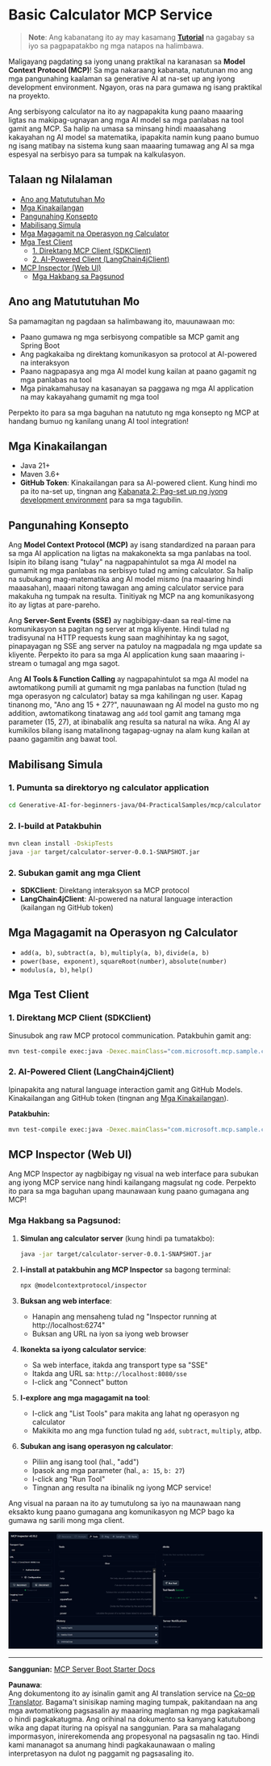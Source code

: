 <!--
CO_OP_TRANSLATOR_METADATA:
{
  "original_hash": "7bf9a4a832911269a8bd0decb97ff36c",
  "translation_date": "2025-07-21T20:00:50+00:00",
  "source_file": "04-PracticalSamples/mcp/calculator/README.md",
  "language_code": "tl"
}
-->
# Basic Calculator MCP Service

>**Note**: Ang kabanatang ito ay may kasamang [**Tutorial**](./TUTORIAL.md) na gagabay sa iyo sa pagpapatakbo ng mga natapos na halimbawa.

Maligayang pagdating sa iyong unang praktikal na karanasan sa **Model Context Protocol (MCP)**! Sa mga nakaraang kabanata, natutunan mo ang mga pangunahing kaalaman sa generative AI at na-set up ang iyong development environment. Ngayon, oras na para gumawa ng isang praktikal na proyekto.

Ang serbisyong calculator na ito ay nagpapakita kung paano maaaring ligtas na makipag-ugnayan ang mga AI model sa mga panlabas na tool gamit ang MCP. Sa halip na umasa sa minsang hindi maaasahang kakayahan ng AI model sa matematika, ipapakita namin kung paano bumuo ng isang matibay na sistema kung saan maaaring tumawag ang AI sa mga espesyal na serbisyo para sa tumpak na kalkulasyon.

## Talaan ng Nilalaman

- [Ano ang Matututuhan Mo](../../../../../04-PracticalSamples/mcp/calculator)
- [Mga Kinakailangan](../../../../../04-PracticalSamples/mcp/calculator)
- [Pangunahing Konsepto](../../../../../04-PracticalSamples/mcp/calculator)
- [Mabilisang Simula](../../../../../04-PracticalSamples/mcp/calculator)
- [Mga Magagamit na Operasyon ng Calculator](../../../../../04-PracticalSamples/mcp/calculator)
- [Mga Test Client](../../../../../04-PracticalSamples/mcp/calculator)
  - [1. Direktang MCP Client (SDKClient)](../../../../../04-PracticalSamples/mcp/calculator)
  - [2. AI-Powered Client (LangChain4jClient)](../../../../../04-PracticalSamples/mcp/calculator)
- [MCP Inspector (Web UI)](../../../../../04-PracticalSamples/mcp/calculator)
  - [Mga Hakbang sa Pagsunod](../../../../../04-PracticalSamples/mcp/calculator)

## Ano ang Matututuhan Mo

Sa pamamagitan ng pagdaan sa halimbawang ito, mauunawaan mo:
- Paano gumawa ng mga serbisyong compatible sa MCP gamit ang Spring Boot
- Ang pagkakaiba ng direktang komunikasyon sa protocol at AI-powered na interaksyon
- Paano nagpapasya ang mga AI model kung kailan at paano gagamit ng mga panlabas na tool
- Mga pinakamahusay na kasanayan sa paggawa ng mga AI application na may kakayahang gumamit ng mga tool

Perpekto ito para sa mga baguhan na natututo ng mga konsepto ng MCP at handang bumuo ng kanilang unang AI tool integration!

## Mga Kinakailangan

- Java 21+
- Maven 3.6+
- **GitHub Token**: Kinakailangan para sa AI-powered client. Kung hindi mo pa ito na-set up, tingnan ang [Kabanata 2: Pag-set up ng iyong development environment](../../../02-SetupDevEnvironment/README.md) para sa mga tagubilin.

## Pangunahing Konsepto

Ang **Model Context Protocol (MCP)** ay isang standardized na paraan para sa mga AI application na ligtas na makakonekta sa mga panlabas na tool. Isipin ito bilang isang "tulay" na nagpapahintulot sa mga AI model na gumamit ng mga panlabas na serbisyo tulad ng aming calculator. Sa halip na subukang mag-matematika ang AI model mismo (na maaaring hindi maaasahan), maaari nitong tawagan ang aming calculator service para makakuha ng tumpak na resulta. Tinitiyak ng MCP na ang komunikasyong ito ay ligtas at pare-pareho.

Ang **Server-Sent Events (SSE)** ay nagbibigay-daan sa real-time na komunikasyon sa pagitan ng server at mga kliyente. Hindi tulad ng tradisyunal na HTTP requests kung saan maghihintay ka ng sagot, pinapayagan ng SSE ang server na patuloy na magpadala ng mga update sa kliyente. Perpekto ito para sa mga AI application kung saan maaaring i-stream o tumagal ang mga sagot.

Ang **AI Tools & Function Calling** ay nagpapahintulot sa mga AI model na awtomatikong pumili at gumamit ng mga panlabas na function (tulad ng mga operasyon ng calculator) batay sa mga kahilingan ng user. Kapag tinanong mo, "Ano ang 15 + 27?", nauunawaan ng AI model na gusto mo ng addition, awtomatikong tinatawag ang `add` tool gamit ang tamang mga parameter (15, 27), at ibinabalik ang resulta sa natural na wika. Ang AI ay kumikilos bilang isang matalinong tagapag-ugnay na alam kung kailan at paano gagamitin ang bawat tool.

## Mabilisang Simula

### 1. Pumunta sa direktoryo ng calculator application
```bash
cd Generative-AI-for-beginners-java/04-PracticalSamples/mcp/calculator
```

### 2. I-build at Patakbuhin
```bash
mvn clean install -DskipTests
java -jar target/calculator-server-0.0.1-SNAPSHOT.jar
```

### 2. Subukan gamit ang mga Client
- **SDKClient**: Direktang interaksyon sa MCP protocol
- **LangChain4jClient**: AI-powered na natural language interaction (kailangan ng GitHub token)

## Mga Magagamit na Operasyon ng Calculator

- `add(a, b)`, `subtract(a, b)`, `multiply(a, b)`, `divide(a, b)`
- `power(base, exponent)`, `squareRoot(number)`, `absolute(number)`
- `modulus(a, b)`, `help()`

## Mga Test Client

### 1. Direktang MCP Client (SDKClient)
Sinusubok ang raw MCP protocol communication. Patakbuhin gamit ang:
```bash
mvn test-compile exec:java -Dexec.mainClass="com.microsoft.mcp.sample.client.SDKClient" -Dexec.classpathScope=test
```

### 2. AI-Powered Client (LangChain4jClient)
Ipinapakita ang natural language interaction gamit ang GitHub Models. Kinakailangan ang GitHub token (tingnan ang [Mga Kinakailangan](../../../../../04-PracticalSamples/mcp/calculator)).

**Patakbuhin:**
```bash
mvn test-compile exec:java -Dexec.mainClass="com.microsoft.mcp.sample.client.LangChain4jClient" -Dexec.classpathScope=test
```

## MCP Inspector (Web UI)

Ang MCP Inspector ay nagbibigay ng visual na web interface para subukan ang iyong MCP service nang hindi kailangang magsulat ng code. Perpekto ito para sa mga baguhan upang maunawaan kung paano gumagana ang MCP!

### Mga Hakbang sa Pagsunod:

1. **Simulan ang calculator server** (kung hindi pa tumatakbo):
   ```bash
   java -jar target/calculator-server-0.0.1-SNAPSHOT.jar
   ```

2. **I-install at patakbuhin ang MCP Inspector** sa bagong terminal:
   ```bash
   npx @modelcontextprotocol/inspector
   ```

3. **Buksan ang web interface**:
   - Hanapin ang mensaheng tulad ng "Inspector running at http://localhost:6274"
   - Buksan ang URL na iyon sa iyong web browser

4. **Ikonekta sa iyong calculator service**:
   - Sa web interface, itakda ang transport type sa "SSE"
   - Itakda ang URL sa: `http://localhost:8080/sse`
   - I-click ang "Connect" button

5. **I-explore ang mga magagamit na tool**:
   - I-click ang "List Tools" para makita ang lahat ng operasyon ng calculator
   - Makikita mo ang mga function tulad ng `add`, `subtract`, `multiply`, atbp.

6. **Subukan ang isang operasyon ng calculator**:
   - Piliin ang isang tool (hal., "add")
   - Ipasok ang mga parameter (hal., `a: 15`, `b: 27`)
   - I-click ang "Run Tool"
   - Tingnan ang resulta na ibinalik ng iyong MCP service!

Ang visual na paraan na ito ay tumutulong sa iyo na maunawaan nang eksakto kung paano gumagana ang komunikasyon ng MCP bago ka gumawa ng sarili mong mga client.

![npx inspector](../../../../../translated_images/tool.214c70103694335c4cfdc2d624373dfce4b0162f6aea089ac1da9051fb563b7f.tl.png)

---
**Sanggunian:** [MCP Server Boot Starter Docs](https://docs.spring.io/spring-ai/reference/api/mcp/mcp-server-boot-starter-docs.html)

**Paunawa**:  
Ang dokumentong ito ay isinalin gamit ang AI translation service na [Co-op Translator](https://github.com/Azure/co-op-translator). Bagama't sinisikap naming maging tumpak, pakitandaan na ang mga awtomatikong pagsasalin ay maaaring maglaman ng mga pagkakamali o hindi pagkakatugma. Ang orihinal na dokumento sa kanyang katutubong wika ang dapat ituring na opisyal na sanggunian. Para sa mahalagang impormasyon, inirerekomenda ang propesyonal na pagsasalin ng tao. Hindi kami mananagot sa anumang hindi pagkakaunawaan o maling interpretasyon na dulot ng paggamit ng pagsasaling ito.